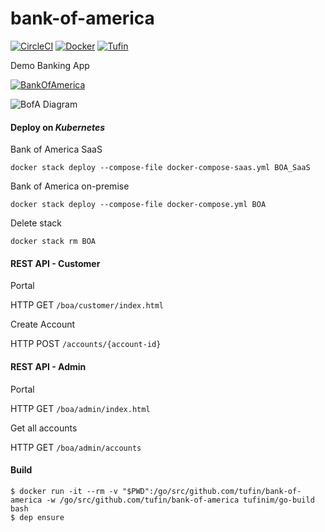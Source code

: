 # bank-of-america
[![CircleCI](https://circleci.com/gh/Tufin/bank-of-america.svg?style=shield&circle-token=dadfdb30201b7acdcfe4c91a2670536bd937c188)](https://circleci.com/gh/Tufin/bank-of-america)
[![Docker](https://img.shields.io/docker/pulls/tufinim/bank-of-america.svg)](https://hub.docker.com/r/tufinim/bank-of-america/)
[![Tufin](https://lightorca.tufin.io/cia/bank-of-america/retail/badges?image=tufinim/bank-of-america)](https://lightorca.tufin.io/ui/#/grid/scans;image=tufinim%2Fbank-of-america)

Demo Banking App

[![BankOfAmerica](https://static.seekingalpha.com/uploads/2017/7/1/15103192-14988942864352787.png)](https://www.bankofamerica.com/)

![BofA Diagram](https://github.com/Tufin/bank-of-america/blob/master/BofA%20Diagram.png)

#### Deploy on _Kubernetes_
Bank of America SaaS
```
docker stack deploy --compose-file docker-compose-saas.yml BOA_SaaS
```
Bank of America on-premise
```
docker stack deploy --compose-file docker-compose.yml BOA
```
Delete stack
```
docker stack rm BOA
```

#### REST API - Customer
Portal

HTTP GET `/boa/customer/index.html`

Create Account

HTTP POST `/accounts/{account-id}`

#### REST API - Admin
Portal

HTTP GET `/boa/admin/index.html`

Get all accounts

HTTP GET `/boa/admin/accounts` 

#### Build
```
$ docker run -it --rm -v "$PWD":/go/src/github.com/tufin/bank-of-america -w /go/src/github.com/tufin/bank-of-america tufinim/go-build bash
$ dep ensure
```
